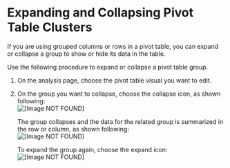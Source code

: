 # Expanding and Collapsing Pivot Table Clusters<a name="expanding-and-collapsing-clusters"></a>

If you are using grouped columns or rows in a pivot table, you can expand or collapse a group to show or hide its data in the table\.

Use the following procedure to expand or collapse a pivot table group\.

1. On the analysis page, choose the pivot table visual you want to edit\.

1. On the group you want to collapse, choose the collapse icon, as shown following:  
![\[Image NOT FOUND\]](http://docs.aws.amazon.com/quicksight/latest/user/images/pivot-table-collapse.png)

   The group collapses and the data for the related group is summarized in the row or column, as shown following:  
![\[Image NOT FOUND\]](http://docs.aws.amazon.com/quicksight/latest/user/images/pivot-table-collapsed.png)

   To expand the group again, choose the expand icon:  
![\[Image NOT FOUND\]](http://docs.aws.amazon.com/quicksight/latest/user/images/pivot-table-expand.png)